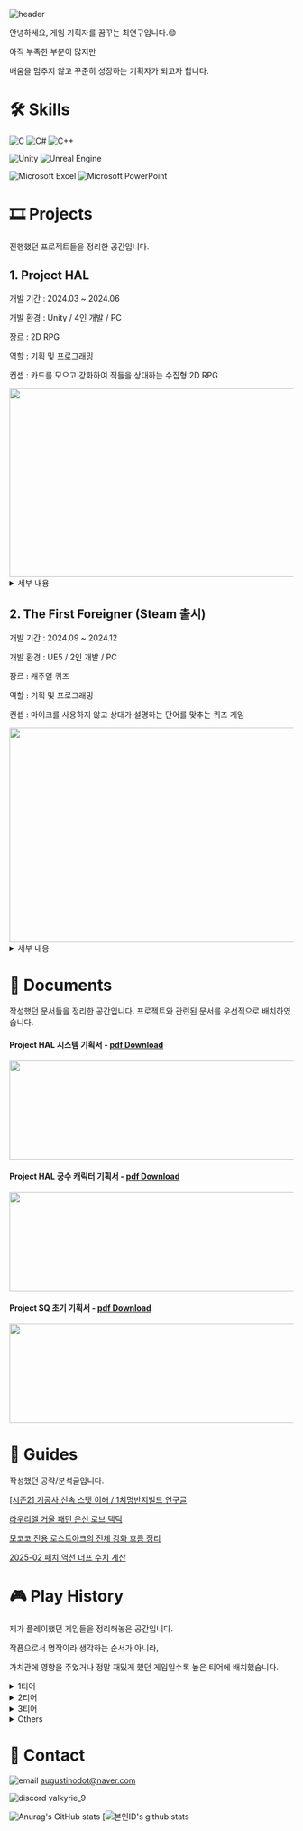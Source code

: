![header](https://capsule-render.vercel.app/api?type=waving&color=auto&height=300&section=header&text=%20PORTFOLIO🔨&fontSize=70&animation=fadeIn)

안녕하세요, 게임 기획자를 꿈꾸는 최연구입니다.😊

아직 부족한 부분이 많지만

배움을 멈추지 않고 꾸준히 성장하는 기획자가 되고자 합니다.

# 🛠 Skills

![C](https://img.shields.io/badge/c-%2300599C.svg?style=for-the-badge&logo=c&logoColor=white) ![C#](https://img.shields.io/badge/c%23-%23239120.svg?style=for-the-badge&logo=csharp&logoColor=white) ![C++](https://img.shields.io/badge/c++-%2300599C.svg?style=for-the-badge&logo=c%2B%2B&logoColor=white)

![Unity](https://img.shields.io/badge/unity-%23000000.svg?style=for-the-badge&logo=unity&logoColor=white) ![Unreal Engine](https://img.shields.io/badge/unrealengine-%23313131.svg?style=for-the-badge&logo=unrealengine&logoColor=white)

![Microsoft Excel](https://img.shields.io/badge/Microsoft_Excel-217346?style=for-the-badge&logo=microsoft-excel&logoColor=white) ![Microsoft PowerPoint](https://img.shields.io/badge/Microsoft_PowerPoint-B7472A?style=for-the-badge&logo=microsoft-powerpoint&logoColor=white)

# 🎞 Projects

진행했던 프로젝트들을 정리한 공간입니다.

## 1. Project HAL

개발 기간 : 2024.03 ~ 2024.06

개발 환경 : Unity / 4인 개발 / PC  

장르 : 2D RPG

역할 : 기획 및 프로그래밍

컨셉 : 카드를 모으고 강화하여 적들을 상대하는 수집형 2D RPG

<img src="https://github.com/user-attachments/assets/b555282a-7e10-48f0-96dd-989e0d2cdcf7" width="600" height="334"/>
  
<details>
  <summary>세부 내용</summary>
    
  <br>1. 프로젝트 리포지토리 - [Repo Link](https://github.com/Yeon-Goo/Project-HAL)

  <img src="https://github.com/user-attachments/assets/5c392b5f-4da5-477e-bda1-44a096338e7d" width="400" height="283"/>  
  
  <br>2. 프로젝트 후기 - [velog Link](https://velog.io/@valkyrie/HAL-프로젝트를-진행하며-느낀-점)

  <img src="https://github.com/user-attachments/assets/c134b58e-112f-4978-b541-550b61903ec2" width="400" height="276"/>
  
</details>

## 2. The First Foreigner (Steam 출시)

개발 기간 : 2024.09 ~ 2024.12

개발 환경 : UE5 / 2인 개발 / PC

장르 : 캐주얼 퀴즈

역할 : 기획 및 프로그래밍

컨셉 : 마이크를 사용하지 않고 상대가 설명하는 단어를 맞추는 퀴즈 게임

  <img src="https://github.com/user-attachments/assets/8d67fa45-59f3-4ac0-9aa2-ed86f64ddd90" width="600" height="380"/>

<details>
  <summary>세부 내용  </summary>

  <br>1. 최종본 플레이 영상 👇
    
  [![그림7](https://github.com/user-attachments/assets/39ed992e-39ee-4fb9-9c11-9e7a5594972f)](https://youtu.be/AIy8zwr5r8M)

  <br>2. Steam 상점 페이지 - [Steam Link](https://store.steampowered.com/app/3634090/The_First_Foreigner/)
    
  <br>3. 프로젝트 리포지토리 - [Repo Link](https://github.com/Yeon-Goo/Project_S)

  
</details>

# 📄 Documents

작성했던 문서들을 정리한 공간입니다. 프로젝트와 관련된 문서를 우선적으로 배치하였습니다.

#### Project HAL 시스템 기획서 - [pdf Download](https://github.com/user-attachments/files/20374289/1._Project_HAL_._.-.pdf)

<img src="https://github.com/user-attachments/assets/6a5fd9a3-9ac0-4444-9d8c-046f423dd714" width="1000" height="175"/>

#### Project HAL 궁수 캐릭터 기획서 - [pdf Download](https://github.com/user-attachments/files/20374308/2._Project_HAL_._._.-.pdf)

<img src="https://github.com/user-attachments/assets/dde6e513-a1b2-4440-99d6-14b7152444d7" width="1000" height="175"/>

#### Project SQ 초기 기획서 - [pdf Download](https://github.com/user-attachments/files/20374364/3._Project_SQ_._.-.pdf)

<img src="https://github.com/user-attachments/assets/9457cbad-b63f-4948-a81d-dd29e6bf047c" width="1000" height="175"/>


# 🧩 Guides

작성했던 공략/분석글입니다.

[[시즌2] 기공사 신속 스탯 이해 / 1치명반지빌드 연구글](https://www.inven.co.kr/board/lostark/5344/110658?p=4&my=chuchu)

[라우리엘 거울 패턴 은신 로브 택틱](https://www.inven.co.kr/board/lostark/4821/87776)

[모코코 전용 로스트아크의 전체 강화 흐름 정리](https://www.inven.co.kr/board/lostark/4821/98610)

[2025-02 패치 역천 너프 수치 계산](https://www.inven.co.kr/board/lostark/5344/123768)

# 🎮 Play History

제가 플레이했던 게임들을 정리해놓은 공간입니다.

작품으로서 명작이라 생각하는 순서가 아니라,

가치관에 영향을 주었거나 정말 재밌게 했던 게임일수록 높은 티어에 배치했습니다.

<details>
  <summary>1티어</summary>
  
  | 게임              | 느낀점 |
|--------------------|------------------------------------------------------------------------------------------------------------------------------------------|
| Journey           | 인생게임 1등 / 게임 기획자의 꿈을 가지게 한 게임 <br>아름다운 그래픽과 사운드트랙, 독특한 매칭 시스템과 감명 깊은 메시지 등 <br>인생게임이라는 호칭이 제일 잘 어울리는 게임. 디테일한 질감 표현이 제일 충격적이었음 |
| Lost Ark          | 정말… 많이 했던 게임. 분석을 꾸준히 하다 보니 보상 설계와 시스템 설계 등 게임 디자인 개념들이 자리잡았고, <br>MMORPG의 본질적 매력을 제대로 이해하게 된 계기 |
| 붕괴: 스타레일     | 서브컬쳐 게임 입문작이고 캐릭터들의 매력이 탄탄하게 설계되었다고 느낌. 스토리도 게임 중 최고 <br>왜 사람들이 서브컬쳐 게임에 그렇게 돈을 쓰는지 이해하게 됨 |
| Balatro           | 수려한 그래픽이나 스토리가 없어도 이 정도의 중독성을 줄 수 있다는 사실을 각인시켜줌. <br>이 중독성이 복잡하지 않은 단순한 시스템에서 비롯된다는 점도 흥미 |
| PUBG              | 구식 PC방들을 전부 리모델링 시켜버린 구세주. 배틀로얄의 강점이 잘 녹아있는 게임. 또한 게임을 크게 작품과 스포츠로 구분하면, 스포츠 장르 중 제일 기회가 공평한 게임이 아닐까? |
| ELDEN RING        | 성장의 개념이 강조된 꽉 찬 오픈월드 게임. 캐릭터는 물론이고 유저의 성장이 게임의 큰 비중을 차지하며 소울류의 매운 맛이 좀 덜해서 좋았음 |
| 젤다: 야생의 숨결  | 활용의 개념이 강조된 꽉 찬 오픈월드 게임. 오브젝트 간 상호작용이 굉장히 다양하며, 이를 통해 유저에게 자유도를 제공함 |
| OverCooked&nbsp;&nbsp;&nbsp;&nbsp;&nbsp;&nbsp;&nbsp;&nbsp;&nbsp;&nbsp;&nbsp;&nbsp;&nbsp;&nbsp;&nbsp;| 인생작이라고 보기엔 애매한 부분이 있지만 도파민 수치만 놓고 보면 탑티어인 게임. <br>오프라인에서 친구들과 같이 할 때가 최고점 |

</details>

<details>
  <summary>2티어</summary>
  
  | 게임              | 느낀점 |
|--------------------|------------------------------------------------------------------------------------------------------------------------------------------|
| Starcraft                      | 어린 시절을 책임졌던 게임. 게임의 e-스포츠로서의 역할을 제대로 이해하게 해줌. |
| Monster Hunter: World          | 로아를 하는데 몬헌을 안해? 해서 시작한 게임. 몬헌이 훨씬 근본? 있다고 느껴졌으며 무기 별 특색이 잘 나타나있다고 생각했음. 무기별 밸런스는 논외 |
| Sid Meier's Civilization VI    | 유명한 악마의 게임. 중간중간 밥을 먹어야 한다는 것이 큰 문제 |
| 야생의 땅: 듀랑고               | 지금 보면 여러 방면에서 부족하다고 느끼겠지만, 당시 부족을 키우던 재미는 잊을 수 없음. |
| Fall Guys                      | 초등학교, 중학교 수련회가 게임으로 각색된 버전. 아기자기한 캐릭터로 잘 구현됨 |
| Beat Saber                     | 고해상도 그래픽을 포기함으로써 오히려 더 화려한 시각적 경험을 제공함. <br>당시 타 VR 게임들과 다른 특징으로 굉장했던 아이디어라고 생각함 |
| League of Legends              | 많은 사람이 하지만.. 좋은 게임인지는 의심되는 게임 / 최적화는 최고 |
| Minecraft&nbsp;&nbsp;&nbsp;&nbsp;&nbsp;&nbsp;&nbsp;&nbsp;&nbsp;&nbsp;&nbsp;&nbsp;&nbsp;&nbsp;&nbsp;| 최근에 수면 브금으로 자주 활용함 / 샌드박스 게임의 자유도가 제대로 느껴지는 게임 |
| Factorio                       | 컴퓨터공학과 필수 교양 게임. 자동화의 재미를 알게 해 줌 |
| We Were Here                   | 2인 방탈출을 게임으로 각색한 버전. 독창적인 기믹도 꽤 있었고 이를 활용한 레벨 디자인이 인상적이었음. |

</details>

<details>
  <summary>3티어</summary>
  
  | 게임              |
|--------------------|
| OverWatch                      |
| Super Mario Odyssey            |
| Tekken 7, 8                    |
| Apex 레전드                    |
| Super Smash Bros.              |
| 커비 시리즈                     |
| Slay the Spire                 |
| Spelunky&nbsp;&nbsp;&nbsp;&nbsp;&nbsp;&nbsp;&nbsp;&nbsp;&nbsp;&nbsp;&nbsp;&nbsp;&nbsp;&nbsp;&nbsp;|
| 세븐나이츠                      |
| Rainbow Six Siege              |
| Undertale                      |
| Palworld                       |
| MapleStory                     |
</details>

<details>
  <summary>Others</summary>
  이곳은 해봤던 게임 중 생각나는 게임을 최대한 배치했습니다. 게임이 별로라는 이야기가 절대 아닙니다..

|         &nbsp;       |                  |                |               |          |
|----------------|-------------------|-----------------|----------------|-----------|
| 서든어택        | Bloons TD 6       | Stardew Valley  | 앵그리버드     | 후레쉬맨   |
| 버블파이터      | Core Keeper       | Undertale       | 제트팩 조이라이더 | 박스헤드   |
| 명조: 워더링 웨이브 | Cult of the Lamb  | A Way Out       | 레이디버그     | 아빠와나   |
| 마비노기 모바일   | DJMAX RESPECT V   | Satisfactory    | 쿠키런         |           |
| 쿠키런 킹덤     | Feign             | Once Human      | 팔라독         |           |
| 클래시 로얄     | Goose Goose Duck  | 아스팔트 시리즈    | 템플런         |           |
| 60 Seconds     | Half-Life: Alyx   | 크레이지아케이드 | Subway Surfer   |           |
| 귀귀살전        | Hollow Knight     | 카트라이더      | 놈             |           |
| 얼불춤          | Human Fall Flat   | 에어라이더      | 슈퍼액션히어로  |           |
| 이터널 리턴     | Lethal Company    | 소울나이트      | 전쟁시대       |           |
| Agrou          | Project Winter    | 1945 Strikers   | 나루토vs블리치 |           |



</details>




# 📢 Contact

![email](https://img.shields.io/badge/-999999?style=flat-square&logo=gmail&logoColor=##EA4335) augustinodot@naver.com

![discord](https://img.shields.io/badge/-000000?style=flat-square&logo=discord&logoColor=#5865F2) valkyrie_9

![Anurag's GitHub stats](https://github-readme-stats.vercel.app/api?username=Yeon-Goo&show_icons=true&theme=radical) [![본인ID's github stats](https://github-readme-stats.vercel.app/api/top-langs/?username=Yeon-Goo&show_icons=true&hide_border=true&title_color=004386&icon_color=004386&layout=compact)



